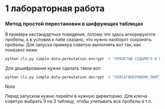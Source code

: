 # 1 лабораторная работа 

### Метод простой перестановки в шифрующих таблицах

В примере нестандартное поведение, потому что здесь игнорируются пробелы, а в условии к лабе сказано, что нужно 
наоборот сохранять пробелы. Для запуска примера советую выполнять вот так, как показано ниже: 

```bash
python cli.py simple-data-permutation encrypt -t "ПРИЛЕТАЮ СЕДЬМОГО В ПОЛДЕНЬ" -c 9 -r 3
```

Для дешифрования нужно сделать такое вот:

```bash
python cli.py simple-data-permutation decrypt -t "ПЛАСЬГВОЕРЕЮЕМО_ЛНИТ_ДО_ПДЬ" -c 9 -r 3
```

> [!NOTE]
> Перед запуском нужно перейти в нужную директорию. 
> Для ключа советую выбрать 9 на 3 таблицу, чтобы учитывать все пробелы и т.п.